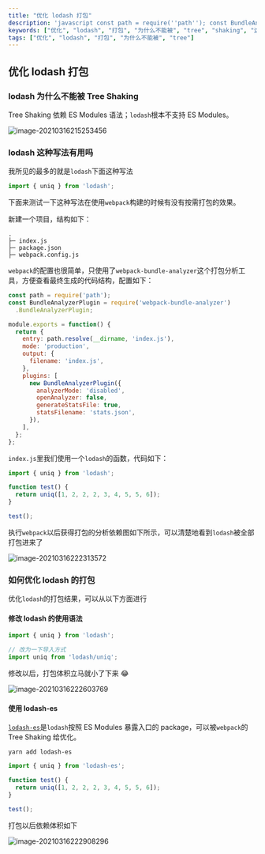 ```yaml
---
title: "优化 lodash 打包"
description: 'javascript const path = require(''path''); const BundleAnalyzerPlugin = require(''webpack-bundle-analyzer'')   .BundleAnalyzerPlugin;'
keywords: ["优化", "lodash", "打包", "为什么不能被", "tree", "shaking", "这种写法有用吗", "如何优化"]
tags: ["优化", "lodash", "打包", "为什么不能被", "tree"]
---
```


## 优化 lodash 打包

### lodash 为什么不能被 Tree Shaking

Tree Shaking 依赖 ES Modules 语法；`lodash`根本不支持 ES Modules。

![image-20210316215253456](../../../public/images/image-20210316215253456.png)

### lodash 这种写法有用吗

我所见的最多的就是`lodash`下面这种写法

```javascript
import { uniq } from 'lodash';
```

下面来测试一下这种写法在使用`webpack`构建的时候有没有按需打包的效果。

新建一个项目，结构如下：

```
.
├─ index.js
├─ package.json
├─ webpack.config.js
```

`webpack`的配置也很简单，只使用了`webpack-bundle-analyzer`这个打包分析工具，方便查看最终生成的代码结构，配置如下：

```javascript
const path = require('path');
const BundleAnalyzerPlugin = require('webpack-bundle-analyzer')
  .BundleAnalyzerPlugin;

module.exports = function() {
  return {
    entry: path.resolve(__dirname, 'index.js'),
    mode: 'production',
    output: {
      filename: 'index.js',
    },
    plugins: [
      new BundleAnalyzerPlugin({
        analyzerMode: 'disabled',
        openAnalyzer: false,
        generateStatsFile: true,
        statsFilename: 'stats.json',
      }),
    ],
  };
};
```

`index.js`里我们使用一个`lodash`的函数，代码如下：

```javascript
import { uniq } from 'lodash';

function test() {
  return uniq([1, 2, 2, 2, 3, 4, 5, 5, 6]);
}

test();
```

执行`webpack`以后获得打包的分析依赖图如下所示，可以清楚地看到`lodash`被全部打包进来了

![image-20210316222313572](../../../public/images/image-20210316222313572.png)

### 如何优化 lodash 的打包

优化`lodash`的打包结果，可以从以下方面进行

#### 修改 lodash 的使用语法

```javascript
import { uniq } from 'lodash';

// 改为一下导入方式
import uniq from 'lodash/uniq';
```

修改以后，打包体积立马就小了下来 😂

![image-20210316222603769](../../../public/images/image-20210316222603769.png)

#### 使用 lodash-es

[`lodash-es`](https://www.npmjs.com/package/lodash-es)是`lodash`按照 ES Modules 暴露入口的 package，可以被`webpack`的 Tree Shaking 给优化。

```
yarn add lodash-es
```

```javascript
import { uniq } from 'lodash-es';

function test() {
  return uniq([1, 2, 2, 2, 3, 4, 5, 5, 6]);
}

test();
```

打包以后依赖体积如下

![image-20210316222908296](../../../public/images/image-20210316222908296-164113819336736.png)